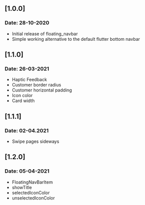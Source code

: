 ## [1.0.0]
### Date: 28-10-2020

* Initial release of floating_navbar
* Simple working alternative to the default flutter bottom navbar

## [1.1.0]
### Date: 26-03-2021

* Haptic Feedback
* Customer border radius
* Customer horizontal padding
* Icon color
* Card width

## [1.1.1]
### Date: 02-04.2021

* Swipe pages sideways

## [1.2.0]
### Date: 05-04-2021

* FloatingNavBarItem
* showTitle
* selectedIconColor
* unselectedIconColor
